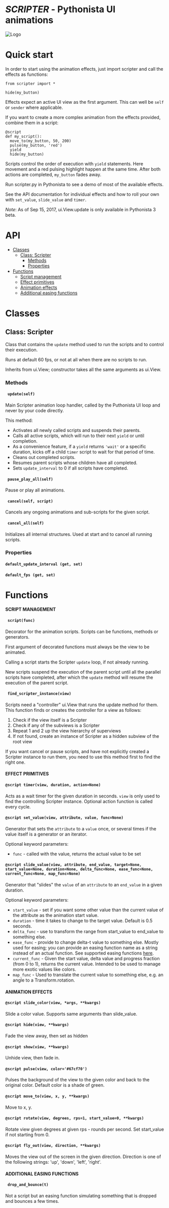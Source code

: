 # _SCRIPTER_ - Pythonista UI animations

![Logo](https://raw.githubusercontent.com/mikaelho/scripter/master/logo.jpg)

# Quick start

In order to start using the animation effects, just import scripter and call the effects as functions:

    from scripter import *
    
    hide(my_button)
    
Effects expect an active UI view as the first argument. This can well be `self` or `sender` 
where applicable.

If you want to create a more complex animation from the effects provided, combine them in a
script:
  
    @script
    def my_script():
      move_to(my_button, 50, 200)
      pulse(my_button, 'red')
      yield
      hide(my_button)
      
Scripts control the order of execution with `yield` statements. Here movement and a red 
pulsing highlight happen at the same time. After both actions are completed, `my_button` fades 
away.
        
Run scripter.py in Pythonista to see a demo of most of the available effects.
        
See the API documentation for individual effects and how to roll your own with `set_value`, 
`slide_value` and `timer`.

_Note_: As of Sep 15, 2017, ui.View.update is only available in Pythonista 3 beta.

# API

* [Classes](#classes)
  * [Class: Scripter](#class-scripter)
    * [Methods](#methods)
    * [Properties](#properties)
* [Functions](#functions)
  * [Script management](#script-management)
  * [Effect primitives](#effect-primitives)
  * [Animation effects](#animation-effects)
  * [Additional easing functions](#additional-easing-functions)


# Classes

## Class: Scripter

Class that contains the `update` method used to run the scripts and to control their execution.

Runs at default 60 fps, or not at all when there are no scripts to run.

Inherits from ui.View; constructor takes all the same arguments as ui.View.

### Methods


#### ` update(self)`

  Main Scripter animation loop handler, called by the Puthonista UI loop and never by your
  code directly.
  
  This method:
    
  * Activates all newly called scripts and suspends their parents.
  * Calls all active scripts, which will run to their next `yield` or until completion.
  * As a convenience feature, if a `yield` returns `'wait'` or a specific duration,
  kicks off a child `timer` script to wait for that period of time.
  * Cleans out completed scripts.
  * Resumes parent scripts whose children have all completed.
  * Sets `update_interval` to 0 if all scripts have completed.

#### ` pause_play_all(self)`

  Pause or play all animations. 

#### ` cancel(self, script)`

  Cancels any ongoing animations and
  sub-scripts for the given script. 

#### ` cancel_all(self)`

  Initializes all internal structures.
  Used at start and to cancel all running scripts.
### Properties


#### `default_update_interval (get, set)`


#### `default_fps (get, set)`

# Functions


#### SCRIPT MANAGEMENT
#### ` script(func)`

  Decorator for the animation scripts. Scripts can be functions, methods or generators.
  
  First argument of decorated functions must always be the view to be animated.
  
  Calling a script starts the Scripter `update` loop, if not already running.
  
  New scripts suspend the execution of the parent script until all the parallel scripts have
  completed, after which the `update` method will resume the execution of the parent script.

#### ` find_scripter_instance(view)`

  Scripts need a "controller" ui.View that runs the update method for them. This function finds 
  or creates the controller for a view as follows:
    
  1. Check if the view itself is a Scripter
  2. Check if any of the subviews is a Scripter
  3. Repeat 1 and 2 up the view hierarchy of superviews
  4. If not found, create an instance of Scripter as a hidden subview of the root view
  
  If you want cancel or pause scripts, and have not explicitly created a Scripter instance to 
  run them, you need to use this method first to find the right one.

#### EFFECT PRIMITIVES
#### `@script timer(view, duration, action=None)`

  Acts as a wait timer for the given duration in seconds. `view` is only used to find the 
  controlling Scripter instance. Optional action function is called every cycle. 

#### `@script set_value(view, attribute, value, func=None)`

  Generator that sets the `attribute` to a `value` once, or several times if the value itself is a 
  generator or an iterator.
  
  Optional keyword parameters:
  
  * `func` - called with the value, returns the actual value to be set

#### `@script slide_value(view, attribute, end_value, target=None, start_value=None, duration=None, delta_func=None, ease_func=None, current_func=None, map_func=None)`

  Generator that "slides" the `value` of an
  `attribute` to an `end_value` in a given duration.
  
  Optional keyword parameters:
  
  * `start_value` - set if you want some other value than the current value of the attribute as the animation start value.
  * `duration` - time it takes to change to the target value. Default is 0.5 seconds.
  * `delta_func` - use to transform the range from start_value to end_value to something else.
  * `ease_func` - provide to change delta-t value to something else. Mostly used for easing; you can provide an easing function name as a string instead of an actual function. See supported easing functions [here](https://raw.githubusercontent.com/mikaelho/scripter/master/ease-functions.png).
  * `current_func` - Given the start value, delta value and progress fraction (from 0 to 1), returns the current value. Intended to be used to manage more exotic values like colors.
  * `map_func` - Used to translate the current value to something else, e.g. an angle to a Transform.rotation.

#### ANIMATION EFFECTS
#### `@script slide_color(view, *args, **kwargs)`

  Slide a color value. Supports same
  arguments than slide_value. 

#### `@script hide(view, **kwargs)`

  Fade the view away, then set as hidden 

#### `@script show(view, **kwargs)`

  Unhide view, then fade in. 

#### `@script pulse(view, color='#67cf70')`

  Pulses the background of the view to the given color and back to the original color.
  Default color is a shade of green. 

#### `@script move_to(view, x, y, **kwargs)`

  Move to x, y. 

#### `@script rotate(view, degrees, rps=1, start_value=0, **kwargs)`

  Rotate view given degrees at given rps - rounds per second. Set start_value if not
  starting from 0. 

#### `@script fly_out(view, direction, **kwargs)`

  Moves the view out of the screen in the given direction. Direction is one of the
  following strings: 'up', 'down', 'left', 'right'. 

#### ADDITIONAL EASING FUNCTIONS
#### ` drop_and_bounce(t)`

  Not a script but an easing function simulating something that is dropped and
  bounces a few times. 
